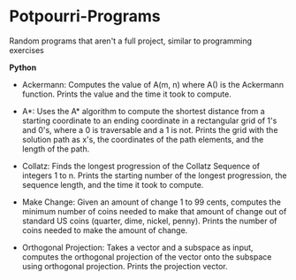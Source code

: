 # Potpourri-Programs
Random programs that aren't a full project, similar to programming exercises

**Python**
- Ackermann: Computes the value of A(m, n) where A() is the Ackermann function. Prints the value and the time it took to compute.
             
- A*: Uses the A* algorithm to compute the shortest distance from a starting coordinate to an ending coordinate in a rectangular grid of 1's and 0's, where a 0 is traversable and a 1 is not. Prints the grid with the solution path as x's, the coordinates of the path elements, and the length of the path.

- Collatz: Finds the longest progression of the Collatz Sequence of integers 1 to n. Prints the starting number of the longest progression, the sequence length, and the time it took to compute.

- Make Change: Given an amount of change 1 to 99 cents, computes the minimum number of coins needed to make that amount of change out of standard US coins (quarter, dime, nickel, penny). Prints the number of coins needed to make the amount of change.

- Orthogonal Projection: Takes a vector and a subspace as input, computes the orthogonal projection of the vector onto the subspace using orthogonal projection. Prints the projection vector.
